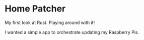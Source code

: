 # Home Patcher

My first look at Rust. Playing around with it!

I wanted a simple app to orchestrate updating my Raspberry Pis.
